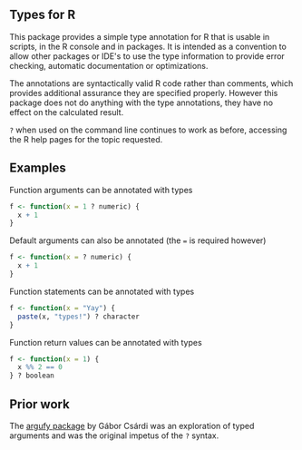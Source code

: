 
<!-- README.md is generated from README.Rmd. Please edit that file -->
Types for R
-----------

This package provides a simple type annotation for R that is usable in scripts, in the R console and in packages. It is intended as a convention to allow other packages or IDE's to use the type information to provide error checking, automatic documentation or optimizations.

The annotations are syntactically valid R code rather than comments, which provides additional assurance they are specified properly. However this package does not do anything with the type annotations, they have no effect on the calculated result.

`?` when used on the command line continues to work as before, accessing the R help pages for the topic requested.

Examples
--------

Function arguments can be annotated with types

``` r
f <- function(x = 1 ? numeric) {
  x + 1
}
```

Default arguments can also be annotated (the `=` is required however)

``` r
f <- function(x = ? numeric) {
  x + 1
}
```

Function statements can be annotated with types

``` r
f <- function(x = "Yay") {
  paste(x, "types!") ? character
}
```

Function return values can be annotated with types

``` r
f <- function(x = 1) {
  x %% 2 == 0
} ? boolean
```

Prior work
----------

The [argufy package](https://github.com/gaborcsardi/argufy#readme) by Gábor Csárdi was an exploration of typed arguments and was the original impetus of the `?` syntax.
